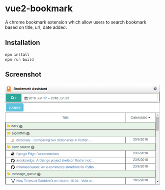 vue2-bookmark
=========================
A chrome bookmark extension which allow users to search bookmark based on title, url, date added.

## Installation
```
npm install
npm run build
```

## Screenshot

![截图](./screenshot/search_by_daterange.png)
